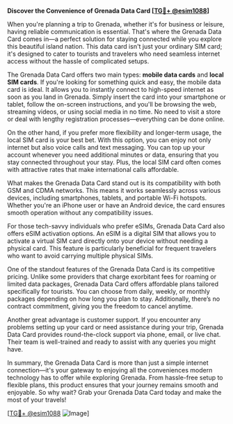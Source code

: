 **Discover the Convenience of Grenada Data Card [[TG💪+ @esim1088](https://t.me/s/esim1088)]**

When you're planning a trip to Grenada, whether it's for business or leisure, having reliable communication is essential. That's where the Grenada Data Card comes in—a perfect solution for staying connected while you explore this beautiful island nation. This data card isn't just your ordinary SIM card; it's designed to cater to tourists and travelers who need seamless internet access without the hassle of complicated setups.

The Grenada Data Card offers two main types: **mobile data cards** and **local SIM cards**. If you're looking for something quick and easy, the mobile data card is ideal. It allows you to instantly connect to high-speed internet as soon as you land in Grenada. Simply insert the card into your smartphone or tablet, follow the on-screen instructions, and you'll be browsing the web, streaming videos, or using social media in no time. No need to visit a store or deal with lengthy registration processes—everything can be done online.

On the other hand, if you prefer more flexibility and longer-term usage, the local SIM card is your best bet. With this option, you can enjoy not only internet but also voice calls and text messaging. You can top up your account whenever you need additional minutes or data, ensuring that you stay connected throughout your stay. Plus, the local SIM card often comes with attractive rates that make international calls affordable.

What makes the Grenada Data Card stand out is its compatibility with both GSM and CDMA networks. This means it works seamlessly across various devices, including smartphones, tablets, and portable Wi-Fi hotspots. Whether you're an iPhone user or have an Android device, the card ensures smooth operation without any compatibility issues.

For those tech-savvy individuals who prefer eSIMs, Grenada Data Card also offers eSIM activation options. An eSIM is a digital SIM that allows you to activate a virtual SIM card directly onto your device without needing a physical card. This feature is particularly beneficial for frequent travelers who want to avoid carrying multiple physical SIMs.

One of the standout features of the Grenada Data Card is its competitive pricing. Unlike some providers that charge exorbitant fees for roaming or limited data packages, Grenada Data Card offers affordable plans tailored specifically for tourists. You can choose from daily, weekly, or monthly packages depending on how long you plan to stay. Additionally, there’s no contract commitment, giving you the freedom to cancel anytime.

Another great advantage is customer support. If you encounter any problems setting up your card or need assistance during your trip, Grenada Data Card provides round-the-clock support via phone, email, or live chat. Their team is well-trained and ready to assist with any queries you might have.

In summary, the Grenada Data Card is more than just a simple internet connection—it's your gateway to enjoying all the conveniences modern technology has to offer while exploring Grenada. From hassle-free setup to flexible plans, this product ensures that your journey remains smooth and enjoyable. So why wait? Grab your Grenada Data Card today and make the most of your travels!

[[TG💪+ @esim1088](https://t.me/s/esim1088) ![Image](https://i.postimg.cc/Y0z9fWf4/image.png)]